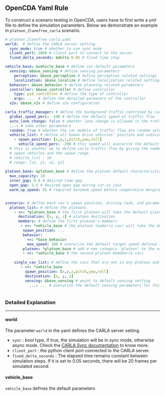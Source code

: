 ## OpenCDA Yaml Rule

To construct a scenario testing in OpenCDA, users have to first write a yml file to 
define the simulation parameters. Below we demonstrate an example in `platoon_2lanefree_carla` scenario.
```yaml
# platoon_2lanefree_carla.yaml
world:  # define the CARLA server setting
  sync_mode: true # whether to use sync mode
  client_port: 2000 # client port to connect to the server
  fixed_delta_seconds: &delta 0.05 # fixed time step 

vehicle_base: &vehicle_base # define cav default parameters
  sensing: &base_sensing # define sensing parameters
    perception: &base_perception # define perception related settings
    localization: &base_localize # define localization related settings
  behavior: &base_behavior # define planning related parameters
  controller: &base_controller # define controller
    type: pid_controller # define the type of controller
    args: ...  # define the detailed parmaters of the controller
  v2x: &base_v2x # define v2x configuration

carla_traffic_manager: # define the background traffic controled by carla.TrafficManager
  global_speed_perc: -100 # define the default speed of traffic flow
  auto_lane_change: false # whether lane change is allowed in the traffic flow
  ...: # some other parameters
  random: true # whether the car models of traffic flow are random selected
  vehicle_list: # define all human drive vehicles' position and individual speed
    - spawn_position: [x,y,z,pitch,yaw,roll]
      vehicle_speed_perc: -200 # this speed will overwrite the default traffic flow speed
  # this is another we to define carla traffic flow by giving the number of
  # spawn vehicles and the spawn range.
  # vehicle_list : 10 
  # range: [x1, y1, x2, y2]
    
platoon_base: &platoon_base # define the platoon default characteristics
  max_capacity: 10
  inter_gap: 0.6 # desired time gap
  open_gap: 1.5 # desired open gap during cut-in join
  warm_up_speed: 55 # required minimum speed before cooperative merging


scenario: # define each cav's spawn position, driving task, and parameters
  platoon_list: # define the platoons
    - <<: *platoon_base # the first platoon will take the default platoon parameters
      destination: [x, y, z] # platoon destination
      members: # define the first platoon's members
       - <<: *vehicle_base # the platoon leader(a cav) will take the default cav parameters
        spawn_position: ...
        behavior:
          <<: *base_behavior
          max_speed: 100 # overwrite the default target speed defined in &vehicle_base
        platoon: *platoon_base # add a new category 'platoon' to the origin vehicle parameters
        - <<: *vehicle_base # the second platoon mameber(a cav)
          ...
    single_cav_list: # define the cavs that are not in any platoon and aim to search and join one.
       - <<: *vehicle_base
         spawn_position: [x,y,z,pitch,yaw,roll]
         destination: [x, y, z]
         sensing: &base_sensing # point to default sensing setting
           ...: ... # overwrite the default sensing parameters for this cav
  
```
### Detailed Explanation

---
#### world
The parameter `world` in the yaml defines the CARLA server setting.
* `sync` : bool type, if true, the simulation will be in sync mode, otherwise async mode. Check 
the [CARLA Sync documentation](https://carla.readthedocs.io/en/latest/adv_synchrony_timestep/)  to know more.
* `client_port` : the python client port connected to the CARLA server.
* `fixed_delta_seconds` : The elapsed time remains constant between simulation steps.
 If it is set to 0.05 seconds, there will be 20 frames per simulated second.
 
 #### vehicle_base
 `vehicle_base` defines the default parameters